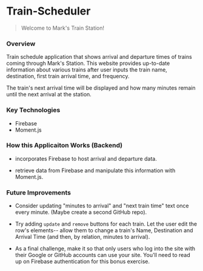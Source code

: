 # **Train-Scheduler**

>Welcome to Mark's Train Station!

### Overview

Train schedule application that shows arrival and departure times of trains coming through Mark's Station. This website provides up-to-date information about various trains after user inputs the train name,  destination, first train arrival time, and frequency. 

The train's next arrival time will be displayed and how many minutes remain until the next arrival at the station.

### Key Technologies

* Firebase
* Moment.js

### How this Applicaiton Works (Backend)

* incorporates Firebase to host arrival and departure data.

* retrieve data from Firebase and manipulate this information with Moment.js.


### Future Improvements

* Consider updating "minutes to arrival" and "next train time" text once every minute. (Maybe create a second GitHub repo).

* Try adding `update` and `remove` buttons for each train. Let the user edit the row's elements-- allow them to change a train's Name, Destination and Arrival Time (and then, by relation, minutes to arrival).

* As a final challenge, make it so that only users who log into the site with their Google or GitHub accounts can use your site. You'll need to read up on Firebase authentication for this bonus exercise.



